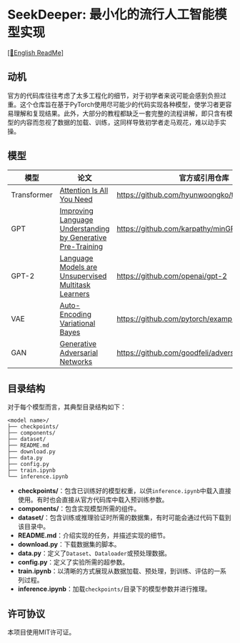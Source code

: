# SeekDeeper: 最小化的流行人工智能模型实现
[\[📖English ReadMe\]](./README.md)

## 动机
官方的代码库往往考虑了太多工程化的细节，对于初学者来说可能会感到负担过重。这个仓库旨在基于PyTorch使用尽可能少的代码实现各种模型，使学习者更容易理解和复现结果。此外，大部分的教程都缺乏一套完整的流程讲解，即只含有模型的内容而忽视了数据的加载、训练，这同样导致初学者走马观花，难以动手实操。

## 模型

| 模型       | 论文                                                                                                                                                        | 官方或引用仓库                  |
| ----------- | ------------------------------------------------------------------------------------------------------------------------------------------------------------ | ------------------------------------------ |
| Transformer | [Attention Is All You Need](https://arxiv.org/abs/1706.03762)                                                                                                | https://github.com/hyunwoongko/transformer |
| GPT         | [Improving Language Understanding by Generative Pre-Training](https://cdn.openai.com/research-covers/language-unsupervised/language_understanding_paper.pdf) | https://github.com/karpathy/minGPT         |
| GPT-2       | [Language Models are Unsupervised Multitask Learners](https://cdn.openai.com/better-language-models/language_models_are_unsupervised_multitask_learners.pdf) | https://github.com/openai/gpt-2            |
| VAE         | [Auto-Encoding Variational Bayes](https://arxiv.org/abs/1312.6114)                                                                                          | https://github.com/pytorch/examples/tree/main/vae  |
| GAN         | [Generative Adversarial Networks](https://arxiv.org/abs/1406.2661)                                                                                           | https://github.com/goodfeli/adversarial    |

## 目录结构

对于每个模型而言，其典型目录结构如下：

```
<model name>/
├── checkpoints/
├── components/
├── dataset/
├── README.md
├── download.py
├── data.py
├── config.py
├── train.ipynb
└── inference.ipynb
```

- **checkpoints/**：包含已训练好的模型权重，以供`inference.ipynb`中载入直接使用。有时也会直接从官方代码库中载入预训练参数。
- **components/**：包含实现模型所需的组件。
- **dataset/**：包含训练或推理验证时所需的数据集，有时可能会通过代码下载到该目录中。
- **README.md**：介绍实现的任务，并描述实现的细节。
- **download.py**：下载数据集的脚本。
- **data.py**：定义了`Dataset`、`Dataloader`或预处理数据。
- **config.py**：定义了实验所需的超参数。
- **train.ipynb**：以清晰的方式展现从数据加载、预处理，到训练、评估的一系列过程。
- **inference.ipynb**：加载`checkpoints/`目录下的模型参数并进行推理。

## 许可协议

本项目使用MIT许可证。
